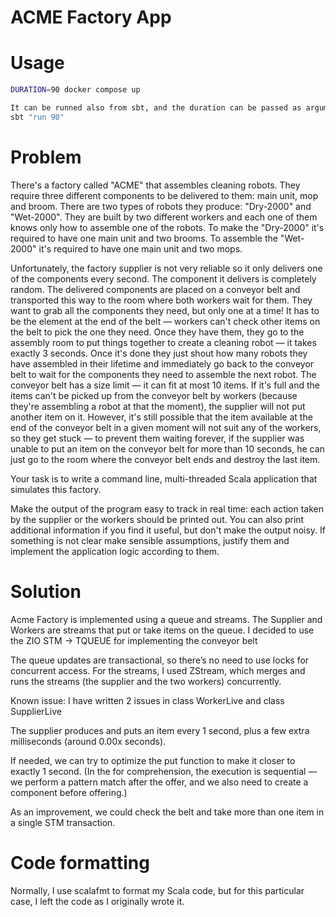 # ACME Factory App

# Usage

```bash
DURATION=90 docker compose up

It can be runned also from sbt, and the duration can be passed as argument
sbt "run 90"
```

# Problem
There's a factory called "ACME" that assembles cleaning robots. They require three different components to be delivered to them: main unit, mop and broom. There are two types of robots they produce: "Dry-2000" and "Wet-2000". They are built by two different workers and each one of them knows only how to assemble one of the robots. To make the "Dry-2000" it's required to have one main unit and two brooms. To assemble the "Wet-2000" it's required to have one main unit and two mops.

Unfortunately, the factory supplier is not very reliable so it only delivers one of the components every second. The component it delivers is completely random. The delivered components are placed on a conveyor belt and transported this way to the room where both workers wait for them. They want to grab all the components they need, but only one at a time! It has to be the element at the end of the belt — workers can't check other items on the belt to pick the one they need. Once they have them, they go to the assembly room to put things together to create a cleaning robot — it takes exactly 3 seconds. Once it's done they just shout how many robots they have assembled in their lifetime and immediately go back to the conveyor belt to wait for the components they need to assemble the next robot. The conveyor belt has a size limit — it can fit at most 10 items. If it's full and the items can't be picked up from the conveyor belt by workers (because they're assembling a robot at that the moment), the supplier will not put another item on it. However, it's still possible that the item available at the end of the conveyor belt in a given moment will not suit any of the workers, so they get stuck — to prevent them waiting forever, if the supplier was unable to put an item on the conveyor belt for more than 10 seconds, he can just go to the room where the conveyor belt ends and destroy the last item.

Your task is to write a command line, multi-threaded Scala application that simulates this factory.

Make the output of the program easy to track in real time: each action taken by the supplier or the workers should be printed out. You can also print additional information if you find it useful, but don't make the output noisy. If something is not clear make sensible assumptions, justify them and implement the application logic according to them.

# Solution
Acme Factory is implemented using a queue and streams. The Supplier and Workers are streams that
put or take items on the queue. I decided to use the ZIO STM -> TQUEUE for implementing the conveyor belt

The queue updates are transactional, so there’s no need to use locks for concurrent access. 
For the streams, I used ZStream, which merges and runs the streams (the supplier and the two workers) concurrently.

Known issue: I have written 2 issues in class WorkerLive and class SupplierLive

The supplier produces and puts an item every 1 second, plus a few extra milliseconds (around 0.00x seconds).

If needed, we can try to optimize the put function to make it closer to exactly 1 second. 
(In the for comprehension, the execution is sequential — we perform a pattern match after the offer, 
and we also need to create a component before offering.)

As an improvement, we could check the belt and take more than one item in a single STM transaction.


# Code formatting
Normally, I use scalafmt to format my Scala code, but for this particular case, I left the code as I originally wrote it.